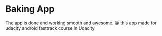 # Baking App

The app is done and working smooth and awesome. 😀
this app made for udacity android fasttrack course in Udacity

